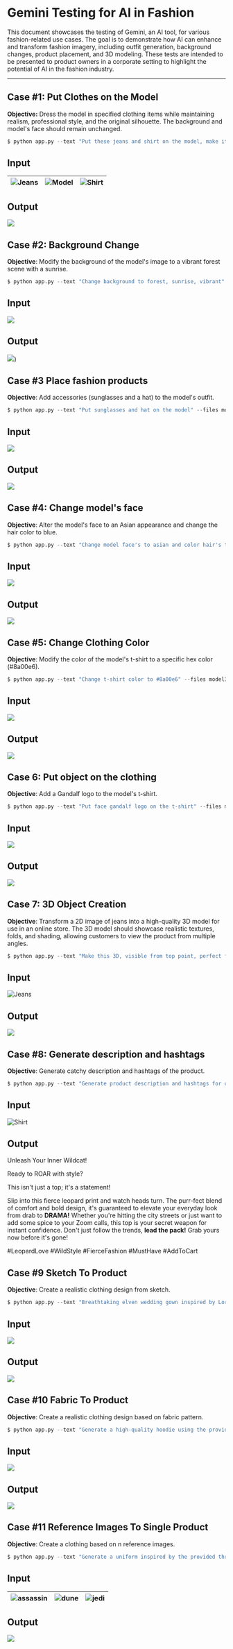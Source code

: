 # Gemini Testing for AI in Fashion

This document showcases the testing of Gemini, an AI tool, for various fashion-related use cases. The goal is to demonstrate how AI can enhance and transform fashion imagery, including outfit generation, background changes, product placement, and 3D modeling. These tests are intended to be presented to product owners in a corporate setting to highlight the potential of AI in the fashion industry.

---




## Case #1: Put Clothes on the Model  
**Objective:** Dress the model in specified clothing items while maintaining realism, professional style, and the original silhouette. The background and model's face should remain unchanged.


```python
$ python app.py --text "Put these jeans and shirt on the model, make it super realistic and keep the professional style, keep the model in the same silhouette, don't change the background and model's face" --files model.jpeg jeans.jpeg shirt.jpeg
```

## Input

| ![Jeans](https://i.postimg.cc/Zn24sB9m/jeans.jpg) | ![Model](https://i.postimg.cc/pV6WL7sS/model.jpg) | ![Shirt](https://i.postimg.cc/nc9Hjk5h/shirt.jpg) |
|---------------------------------------------------|--------------------------------------------------|--------------------------------------------------|

## Output

![](https://i.postimg.cc/wM79kcjF/ai-dhy4igla.png
)

## Case #2: Background Change

**Objective**: Modify the background of the model's image to a vibrant forest scene with a sunrise.

```python
$ python app.py --text "Change background to forest, sunrise, vibrant" --files model2.jpeg 
```

## Input

![](https://i.postimg.cc/3NBcfWtR/model2.jpg)


## Output

![](https://i.postimg.cc/zBTMWxWT/ai-13d-cldn.png))

## Case #3 Place fashion products

**Objective**: Add accessories (sunglasses and a hat) to the model's outfit.

```python
$ python app.py --text "Put sunglasses and hat on the model" --files model2.jpeg 
```

## Input

![](https://i.postimg.cc/3NBcfWtR/model2.jpg)

## Output

![](https://i.postimg.cc/NFZ5V8pG/ai-v1k1nvfn.png)

## Case #4: Change model's face

**Objective**: Alter the model's face to an Asian appearance and change the hair color to blue.

```python
$ python app.py --text "Change model face's to asian and color hair's to blue" --files model2.jpeg
```

## Input

![](https://i.postimg.cc/3NBcfWtR/model2.jpg)

## Output

![](https://i.postimg.cc/RZNfVRWR/ai-2ncw9iqc.png)

## Case #5: Change Clothing Color

**Objective**: Modify the color of the model's t-shirt to a specific hex color (#8a00e6).

```python
$ python app.py --text "Change t-shirt color to #8a00e6" --files model3.jpeg  
```

## Input

![](https://i.postimg.cc/HkF95K5n/model3.jpg)

## Output

![](https://i.postimg.cc/MTS03Q98/ai-lon5kn1d.png)

## Case 6: Put object on the clothing

**Objective**: Add a Gandalf logo to the model's t-shirt.

```python
$ python app.py --text "Put face gandalf logo on the t-shirt" --files model3.jpeg  
```

## Input

![](https://i.postimg.cc/HkF95K5n/model3.jpg)

## Output

![](https://i.postimg.cc/vTcNbKVs/ai-k7fd9gnn.png)

## Case 7: 3D Object Creation

**Objective**: Transform a 2D image of jeans into a high-quality 3D model for use in an online store. The 3D model should showcase realistic textures, folds, and shading, allowing customers to view the product from multiple angles.

```python
$ python app.py --text "Make this 3D, visible from top point, perfect for website online shopping for quick check how the clothing looks like in 3d"  --file jacket.jpeg    
```

## Input

![Jeans](https://i.postimg.cc/KcwQVqL6/jacket.jpg)

## Output

![](https://i.postimg.cc/rsrpPPTy/ai-muuewq44.png)

## Case #8: Generate description and hashtags

**Objective**: Generate catchy description and hashtags of the product.


```python
$ python app.py --text "Generate product description and hashtags for online shopping website, make it super energetic, captivating and catchy, we want to user's to but this product" --files shirt.jpeg

```

## Input

![Shirt](https://i.postimg.cc/nc9Hjk5h/shirt.jpg)

## Output


Unleash Your Inner Wildcat!

Ready to ROAR with style? 

This isn't just a top; it's a statement! 

Slip into this fierce leopard print and watch heads turn. The purr-fect blend of comfort and bold design, it's guaranteed to elevate your everyday look from drab to **DRAMA!** Whether you're hitting the city streets or just want to add some spice to your Zoom calls, this top is your secret weapon for instant confidence. Don't just follow the trends, **lead the pack!** Grab yours now before it's gone!

#LeopardLove #WildStyle #FierceFashion #MustHave #AddToCart

## Case #9 Sketch To Product

**Objective**: Create a realistic clothing design from sketch.

```python
$ python app.py --text "Breathtaking elven wedding gown inspired by Lord of the Rings, majestic and ethereal, elegant flowing silhouette with intricate leaf/vine embroidery in gold/silver, delicate silk-chiffon fabric with celestial glow, fitted elven corset bodice, cascading waterfall skirt with translucent layers, gemstone embellishments (emerald/moonstone), mallorn leaf motifs, haute couture fantasy elegance, Galadriel/Arwen-inspired, luminous texture, magical realism, faint aurora shimmer, color palette of ivory with metallic accents, ethereal and timeless, otherworldly beauty, ultra-detailed 4K" --files sketch.webp

```

## Input

![](https://i.postimg.cc/bN5WdnYc/sketch.png)

## Output

![](https://i.postimg.cc/qvCYK7gt/ai-ouclo1pw.png)

## Case #10 Fabric To Product

**Objective**: Create a realistic clothing design based on fabric pattern.


```python
$ python app.py --text "Generate a high-quality hoodie using the provided Gondor-inspired fabric texture. The design should feature: a tailored fit with structured shoulders, elongated hood with subtle elven-inspired points, fabric draping that shows the texture's White Tree motif prominently on the chest, silver-thread embroidery along seams resembling Númenórean fortifications, functional lacing at neckline with metallic aglets, and integrated fabric belt at waist. Maintain the original fabric's color palette (pearl white, navy, silver) while adding realistic cloth physics for movement. Photorealistic 8K render on a male model with noble posture, slightly weathered look to suggest practical use, background blurred to focus on garment details." --files ai_ffxtxfzx.png
```

## Input

![](https://i.postimg.cc/pyNsPfxP/ai-ffxtxfzx.png)

## Output

![](https://i.postimg.cc/43NRCgBB/ai-ha1s7n8e.png)

## Case #11 Reference Images To Single Product

**Objective**: Create a clothing based on n reference images.


```python
$ python app.py --text "Generate a uniform inspired by the provided three reference images, combining their best elements into a single design" --files assassin.jpg dune.jpeg jedi.png     
```

## Input

| ![assassin](https://i.postimg.cc/Kjkyqhm4/assassin.jpg) | ![dune](https://i.postimg.cc/nzwJGhb6/dune.jpg) | ![jedi](https://i.postimg.cc/RF0mtn87/jedi.png) |
|---------------------------------------------------|--------------------------------------------------|--------------------------------------------------|

## Output

![](https://i.postimg.cc/jdfbyT8F/ai-r59a-6ep.png)




